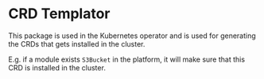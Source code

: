 # CRD Templator

This package is used in the Kubernetes operator and is used for generating the CRDs that gets installed in the cluster.

E.g. if a module exists `S3Bucket` in the platform, it will make sure that this CRD is installed in the cluster.
